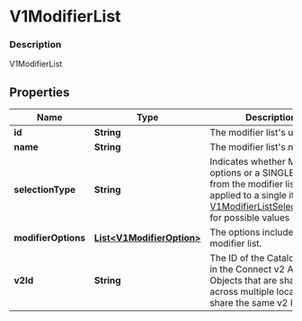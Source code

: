 
# V1ModifierList

### Description

V1ModifierList

## Properties
Name | Type | Description | Notes
------------ | ------------- | ------------- | -------------
**id** | **String** | The modifier list&#39;s unique ID. |  [optional]
**name** | **String** | The modifier list&#39;s name. |  [optional]
**selectionType** | **String** | Indicates whether MULTIPLE options or a SINGLE option from the modifier list can be applied to a single item. See [V1ModifierListSelectionType](#type-v1modifierlistselectiontype) for possible values |  [optional]
**modifierOptions** | [**List&lt;V1ModifierOption&gt;**](V1ModifierOption.md) | The options included in the modifier list. |  [optional]
**v2Id** | **String** | The ID of the CatalogObject in the Connect v2 API. Objects that are shared across multiple locations share the same v2 ID. |  [optional]



